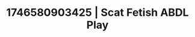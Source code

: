 ---
categories:
- Tasteful nudity
- Wet lips
- AI-generated
- BookTok after dark
- Mindful kink
- Erotic silhouette
- ASMR
- Cosplay
image: /assets/images/1746580903425.jpg
layout: post
seo:
  description: Featured content with artistic Scat Fetish, ABDL Play. HD images available.
  keywords: Scat Fetish, ABDL Play
  og_image: /assets/images/1746580903425.jpg
  schema_type: VisualArtwork
tags:
- ABDL Play
- Scat Fetish
- '#1746580903425'
title: 1746580903425 | Scat Fetish ABDL Play
---